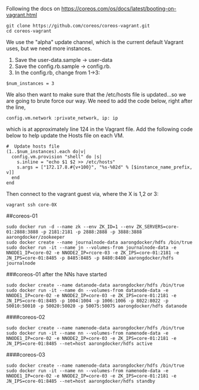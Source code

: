 Following the docs on https://coreos.com/os/docs/latest/booting-on-vagrant.html
```
git clone https://github.com/coreos/coreos-vagrant.git
cd coreos-vagrant
```
We use the "alpha" update channel, which is the current default Vagrant uses, but we need more instances.
 1. Save the user-data.sample -> user-data
 2. Save the config.rb.sample -> config.rb.  
 3. In the config.rb, change from 1->3:
```
$num_instances = 3
```

We also then want to make sure that the /etc/hosts file is updated...so we are going to brute force our way.  We need to add the code below, right after the line,
```
config.vm.network :private_network, ip: ip
```
 which is at approximately line 124 in the Vagrant file.  Add the following code below to help update the Hosts file on each VM.
```      
#  Update hosts file
(1..$num_instances).each do|v|
  config.vm.provision "shell" do |s|
    s.inline = "echo $1 $2 >> /etc/hosts"
    s.args = ["172.17.8.#{v+100}", "%s-%02d" % [$instance_name_prefix, v]]
  end
end
```

Then connect to the vagrant guest via, where the X is 1,2 or 3:
```
vagrant ssh core-0X
```

##coreos-01
```
sudo docker run -d --name zk --env ZK_ID=1 --env ZK_SERVERS=core-01:2888:3888 -p 2181:2181 -p 2888:2888 -p 3888:3888 aarongdocker/zookeeper
sudo docker create --name journalnode-data aarongdocker/hdfs /bin/true
sudo docker run -it --name jn --volumes-from journalnode-data -e NNODE1_IP=core-02 -e NNODE2_IP=rcore-03 -e ZK_IPS=core-01:2181 -e JN_IPS=core-01:8485 -p 8485:8485 -p 8480:8480 aarongdocker/hdfs journalnode
```
###coreos-01 after the NNs have started
```
sudo docker create --name datanode-data aarongdocker/hdfs /bin/true
sudo docker run -it --name dn --volumes-from datanode-data -e NNODE1_IP=core-02 -e NNODE2_IP=core-03 -e ZK_IPS=core-01:2181 -e JN_IPS=core-01:8485 -p 1004:1004 -p 1006:1006 -p 8022:8022 -p 50010:50010 -p 50020:50020 -p 50075:50075 aarongdocker/hdfs datanode
```
####coreos-02
```
sudo docker create --name namenode-data aarongdocker/hdfs /bin/true
sudo docker run -it --name nn --volumes-from namenode-data -e NNODE1_IP=core-02 -e NNODE2_IP=core-03 -e ZK_IPS=core-01:2181 -e JN_IPS=core-01:8485 --net=host aarongdocker/hdfs active
```
####coreos-03
```
sudo docker create --name namenode-data aarongdocker/hdfs /bin/true
sudo docker run -it --name nn --volumes-from namenode-data -e NNODE1_IP=core-02 -e NNODE2_IP=core-03 -e ZK_IPS=core-01:2181 -e JN_IPS=core-01:8485 --net=host aarongdocker/hdfs standby
```
